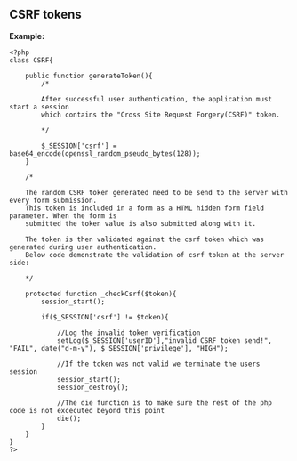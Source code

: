 CSRF tokens
-------

**Example:**


    <?php
	class CSRF{
	
		public function generateToken(){
			/*

            After successful user authentication, the application must start a session
			which contains the "Cross Site Request Forgery(CSRF)" token.

			*/

            $_SESSION['csrf'] = base64_encode(openssl_random_pseudo_bytes(128));
		}
		
		/*

        The random CSRF token generated need to be send to the server with every form submission.
        This token is included in a form as a HTML hidden form field parameter. When the form is 
        submitted the token value is also submitted along with it. 
        
        The token is then validated against the csrf token which was generated during user authentication. 
        Below code demonstrate the validation of csrf token at the server side:

		*/

		protected function _checkCsrf($token){        
			session_start();                    
		
			if($_SESSION['csrf'] != $token){        
			
				//Log the invalid token verification
				setLog($_SESSION['userID'],"invalid CSRF token send!", "FAIL", date("d-m-y"), $_SESSION['privilege'], "HIGH");
			
				//If the token was not valid we terminate the users session
				session_start();
				session_destroy();                   
			
				//The die function is to make sure the rest of the php code is not excecuted beyond this point
				die();        
			}    
		}  
	}   
	?>


	
